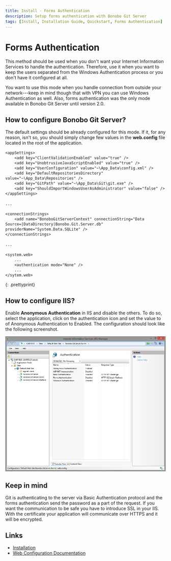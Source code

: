 ```yaml
---
title: Install - Forms Authentication
description: Setup forms authentication with Bonobo Git Server
tags: [Install, Installation Guide, Quickstart, Forms Authentication]
---
```


Forms Authentication
=========================

This method should be used when you don't want your Internet Information Services to handle the authentication. Therefore, use it when you want to keep the users separated from the Windows Authentication process or you don't have it configured at all.

You want to use this mode when you handle connection from outside your network---keep in mind though that with VPN you can use Windows Authentication as well. Also, forms authentication was the only mode available in Bonobo Git Server until version 2.0.


## How to configure Bonobo Git Server?

The default settings should be already configured for this mode. If it, for any reason, isn't so, you should simply change few values in the **web.config** file located in the root of the application.

~~~
<appSettings>
    <add key="ClientValidationEnabled" value="true" />
    <add key="UnobtrusiveJavaScriptEnabled" value="true" />
    <add key="UserConfiguration" value="~\App_Data\config.xml" />
    <add key="DefaultRepositoriesDirectory" value="~\App_Data\Repositories" />
    <add key="GitPath" value="~\App_Data\Git\git.exe" />
    <add key="ShouldImportWindowsUserAsAdministrator" value="false" />
</appSettings>

...

<connectionStrings>
    <add name="BonoboGitServerContext" connectionString="Data Source=|DataDirectory|Bonobo.Git.Server.db" providerName="System.Data.SQLite" />
</connectionStrings>

...

<system.web>
    ...
    <authentication mode="None" />
    ...
</sytem.web>
~~~
{: .prettyprint}


## How to configure IIS?

Enable **Anonymous Authentication** in IIS and disable the others. To do so, select the application, click on the authentication icon and set the value to of Anonymous Authentication to Enabled. The configuration should look like the following screenshot.

![IIS enable Anonymous Authentication only](/resources/img/installation/iis_authentication_forms.png)


## Keep in mind

Git is authenticating to the server via Basic Authentication protocol and the forms authentication send the password as a part of the request. If you want the communication to be safe you have to introduce SSL in your IIS. With the certificate your application will communicate over HTTPS and it will be encrypted.


## Links

* [Installation](/install/)
* [Web Configuration Documentation](/web-config/)

